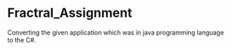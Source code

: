 # Fractral_Assignment
Converting the given application which was in java programming language to the C#.
